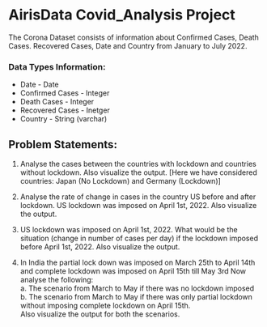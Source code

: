 # AirisData Covid_Analysis Project

The Corona Dataset consists of information about Confirmed Cases, Death Cases. Recovered Cases, Date and Country from January to July 2022.

### Data Types Information:
- Date - Date
- Confirmed Cases - Integer
- Death Cases - Integer
- Recovered Cases - Inetger
- Country - String (varchar)


## Problem Statements:

1. Analyse the cases between the countries with lockdown and countries without lockdown. Also visualize the output.
[Here we have considered countries: Japan (No Lockdown) and Germany (Lockdown)]

2. Analyse the rate of change in cases in the country US before and after lockdown. US lockdown was imposed on April 1st, 2022. Also visualize the output.

3. US lockdown was imposed on April 1st, 2022. What would be the situation (change in number of cases per day) if the lockdown imposed before April 1st, 2022. Also visualize the output.

4. In India the partial lock down was imposed on March 25th to April 14th and complete lockdown was imposed on April 15th till May 3rd
Now analyse the following: <br />
a. The scenario from March to May if there was no lockdown imposed <br />
b. The scenario from March to May if there was only partial lockdown without imposing complete lockdown on April 15th. <br />
Also visualize the output for both the scenarios.
